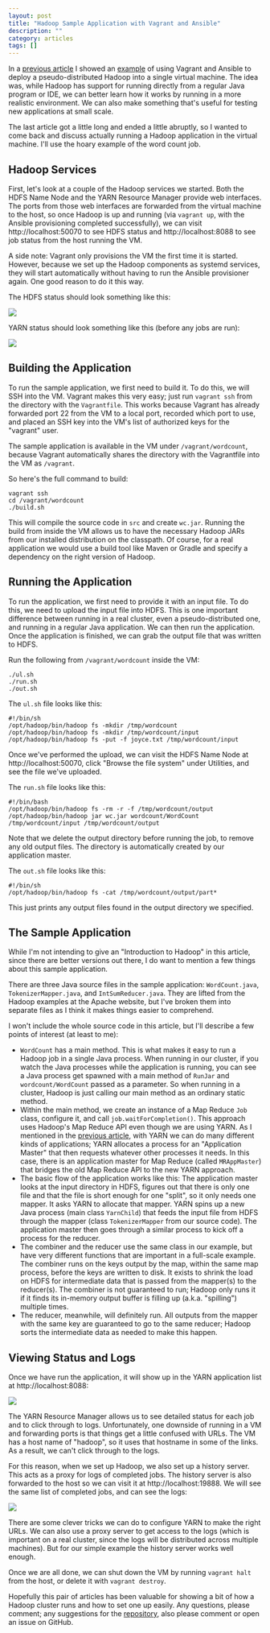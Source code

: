```yaml
---
layout: post
title: "Hadoop Sample Application with Vagrant and Ansible"
description: ""
category: articles
tags: []
---
```


In a [previous article][first] I showed an [example][gh] of
using Vagrant and Ansible to deploy a pseudo-distributed Hadoop
into a single virtual machine. The idea was, while Hadoop has
support for running directly from a regular Java program or IDE,
we can better learn how it works by running in a more realistic
environment. We can also make something that's useful for testing
new applications at small scale.

The last article got a little long and ended a little abruptly, so
I wanted to come back and discuss actually running a Hadoop application
in the virtual machine. I'll use the hoary example of the word count job.

## Hadoop Services

First, let's look at a couple of the Hadoop services we started. Both
the HDFS Name Node and the YARN Resource Manager provide web interfaces.
The ports from those web interfaces are forwarded from the virtual
machine to the host, so once Hadoop is up and running (via `vagrant up`,
with the Ansible provisioning completed successfully), we can visit
http://localhost:50070 to see HDFS status and http://localhost:8088 to
see job status from the host running the VM.

A side note: Vagrant only provisions the VM the first time it is
started. However, because we set up the Hadoop components as systemd
services, they will start automatically without having to run the
Ansible provisioner again. One good reason to do it this way.

The HDFS status should look something like this:

<img src="/post-images/hdfs.png" style="max-width:100%;max-height:375px;"/>

YARN status should look something like this (before any jobs are run):

<img src="/post-images/yarn1.png" style="max-width:100%;max-height:375px;"/>

## Building the Application

To run the sample application, we first need to build it. To do this, we
will SSH into the VM. Vagrant makes this very easy; just run `vagrant ssh`
from the directory with the `Vagrantfile`. This works because Vagrant has
already forwarded port 22 from the VM to a local port, recorded which port
to use, and placed an SSH key into the VM's list of authorized keys for
the "vagrant" user.

The sample application is available in the VM under `/vagrant/wordcount`,
because Vagrant automatically shares the directory with the Vagrantfile
into the VM as `/vagrant`.

So here's the full command to build:

```shell
vagrant ssh
cd /vagrant/wordcount
./build.sh
```

This will compile the source code in `src` and create `wc.jar`. Running
the build from inside the VM allows us to have the necessary Hadoop JARs
from our installed distribution on the classpath. Of course, for a real
application we would use a build tool like Maven or Gradle and specify
a dependency on the right version of Hadoop. 

## Running the Application

To run the application, we first need to provide it with an input file.
To do this, we need to upload the input file into HDFS. This is one important
difference between running in a real cluster, even a pseudo-distributed one,
and running in a regular Java application. We can then run the application.
Once the application is finished, we can grab the output file that was written
to HDFS.

Run the following from `/vagrant/wordcount` inside the VM:

```shell
./ul.sh
./run.sh
./out.sh
```

The `ul.sh` file looks like this:

```shell
#!/bin/sh
/opt/hadoop/bin/hadoop fs -mkdir /tmp/wordcount
/opt/hadoop/bin/hadoop fs -mkdir /tmp/wordcount/input
/opt/hadoop/bin/hadoop fs -put -f joyce.txt /tmp/wordcount/input
```

Once we've performed the upload, we can visit the HDFS Name Node at
http://localhost:50070, click "Browse the file system" under Utilities, 
and see the file we've uploaded.

The `run.sh` file looks like this:

```shell
#!/bin/bash
/opt/hadoop/bin/hadoop fs -rm -r -f /tmp/wordcount/output
/opt/hadoop/bin/hadoop jar wc.jar wordcount/WordCount /tmp/wordcount/input /tmp/wordcount/output
```

Note that we delete the output directory before running the job, to
remove any old output files. The directory is automatically created
by our application master.

The `out.sh` file looks like this:

```shell
#!/bin/sh
/opt/hadoop/bin/hadoop fs -cat /tmp/wordcount/output/part* 
```

This just prints any output files found in the output directory we specified.

## The Sample Application

While I'm not intending to give an "Introduction to Hadoop" in this article, since
there are better versions out there, I do want to mention a few things about 
this sample application.

There are three Java source files in the sample application: `WordCount.java`,
`TokenizerMapper.java`, and `IntSumReducer.java`. They are lifted from the Hadoop
examples at the Apache website, but I've broken them into separate files as I think
it makes things easier to comprehend.

I won't include the whole source code in this article, but I'll describe a few points
of interest (at least to me):

* `WordCount` has a main method. This is what makes it easy to run a Hadoop job
  in a single Java process. When running in our cluster, if you watch the Java processes 
  while the application is running, you can see a Java process get spawned with a main 
  method of `RunJar` and `wordcount/WordCount` passed as a parameter. So when running
  in a cluster, Hadoop is just calling our main method as an ordinary static method.
* Within the main method, we create an instance of a Map Reduce `Job` class, configure
  it, and call `job.waitForCompletion()`. This approach uses Hadoop's Map Reduce API
  even though we are using YARN.  As I mentioned in the [previous article][first], with
  YARN we can do many different kinds of applications; YARN allocates a process for an
  "Application Master" that then requests whatever other processes it needs. In this
  case, there is an application master for Map Reduce (called `MRAppMaster`) that bridges
  the old Map Reduce API to the new YARN approach.
* The basic flow of the application works like this: The application master looks at
  the input directory in HDFS, figures out that there is only one file and that the
  file is short enough for one "split", so it only needs one mapper. It asks YARN to
  allocate that mapper. YARN spins up a new Java process (main class `YarnChild`) that
  feeds the input file from HDFS through the mapper (class `TokenizerMapper` from our
  source code). The application master then goes through a similar process to kick off
  a process for the reducer.
* The combiner and the reducer use the same class in our example, but have very different
  functions that are important in a full-scale example. The combiner runs on the keys
  output by the map, within the same map process, before the keys are written to disk.
  It exists to shrink the load on HDFS for intermediate data that is passed from the mapper(s)
  to the reducer(s). The combiner is not guaranteed to run; Hadoop only runs it if it finds
  its in-memory output buffer is filling up (a.k.a. "spilling") multiple times.
* The reducer, meanwhile, will definitely run. All outputs from the mapper with the same
  key are guaranteed to go to the same reducer; Hadoop sorts the intermediate data as needed
  to make this happen.

## Viewing Status and Logs

Once we have run the application, it will show up in the YARN application list at
http://localhost:8088:

<img src="/post-images/yarn2.png" style="max-width:100%;max-height:375px;"/>

The YARN Resource Manager allows us to see detailed status for each job and to click
through to logs. Unfortunately, one downside of running in a VM and forwarding ports is that 
things get a little confused with URLs. The VM has a host name of "hadoop", so it
uses that hostname in some of the links. As a result, we can't click through to the logs.

For this reason, when we set up Hadoop, we also set up a history server. This acts as a proxy
for logs of completed jobs. The history server is also forwarded to the host so we can visit
it at http://localhost:19888. We will see the same list of completed jobs, and can see the
logs:

<img src="/post-images/hadoop-history.png" style="max-width:100%;max-height:375px;"/>

There are some clever tricks we can do to configure YARN to make the right URLs. We can
also use a proxy server to get access to the logs (which is important on a real cluster,
since the logs will be distributed across multiple machines). But for our simple example
the history server works well enough.

Once we are all done, we can shut down the VM by running `vagrant halt` from the host,
or delete it with `vagrant destroy`.

Hopefully this pair of articles has been valuable for showing a bit of how a
Hadoop cluster runs and how to set one up easily. Any questions, please comment;
any suggestions for the [repository][gh], also please comment or open an issue on
GitHub.

[first]:https://dzone.com/articles/quick-hadoop-startup-in-a-virtual-environment
[gh]:https://github.com/AlanHohn/single-node-hadoop

